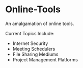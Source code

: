 # Online-Tools
An amalgamation of online tools.

Current Topics Include:
- Internet Security
- Meeting Schedulers
- File Sharing Mediums
- Project Management Platforms
